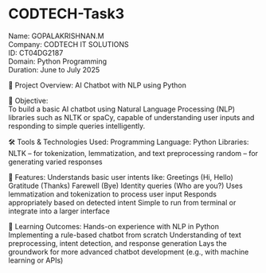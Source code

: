 # CODTECH-Task3

Name: GOPALAKRISHNAN.M                                                                                      
Company: CODTECH IT SOLUTIONS                                       
ID: CT04DG2187                                                
Domain: Python Programming                                                 
Duration: June to July 2025                                                                    


🤖 Project Overview: AI Chatbot with NLP using Python                                

🎯 Objective:                                                                
To build a basic AI chatbot using Natural Language Processing (NLP) libraries such as NLTK or spaCy, capable of understanding user inputs and responding to simple queries intelligently.

🛠️ Tools & Technologies Used:
Programming Language: Python
Libraries:
NLTK – for tokenization, lemmatization, and text preprocessing
random – for generating varied responses

🧠 Features:
Understands basic user intents like:
Greetings (Hi, Hello)
Gratitude (Thanks)
Farewell (Bye)
Identity queries (Who are you?)
Uses lemmatization and tokenization to process user input
Responds appropriately based on detected intent
Simple to run from terminal or integrate into a larger interface

📌 Learning Outcomes:
Hands-on experience with NLP in Python
Implementing a rule-based chatbot from scratch
Understanding of text preprocessing, intent detection, and response generation
Lays the groundwork for more advanced chatbot development (e.g., with machine learning or APIs)
